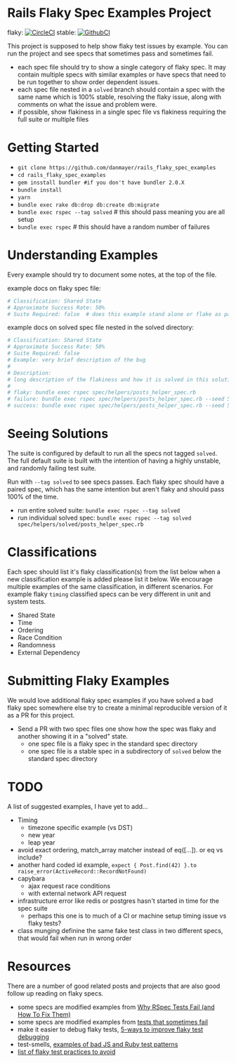 # Rails Flaky Spec Examples Project

flaky: [![CircleCI](https://circleci.com/gh/danmayer/rails_flaky_spec_examples.svg?style=svg)](https://circleci.com/gh/danmayer/rails_flaky_spec_examples) 
stable:  [![GithubCI](https://github.com/danmayer/rails_flaky_spec_examples/workflows/CI/badge.svg)](https://github.com/danmayer/rails_flaky_spec_examples/actions)


This project is supposed to help show flaky test issues by example. You can run the project and see specs that sometimes pass and sometimes fail. 

* each spec file should try to show a single category of flaky spec. It may contain multiple specs with similar examples or have specs that need to be run together to show order dependent issues.
* each spec file nested in a `solved` branch should contain a spec with the same name which is 100% stable, resolving the flaky issue, along with comments on what the issue and problem were.
* if possible, show flakiness in a single spec file vs flakiness requiring the full suite or multiple files

# Getting Started

* `git clone https://github.com/danmayer/rails_flaky_spec_examples`
* `cd rails_flaky_spec_examples`
* `gem insstall bundler #if you don't have bundler 2.0.X`
* `bundle install`
* `yarn`
* `bundle exec rake db:drop db:create db:migrate`
* `bundle exec rspec --tag solved`  # this should pass meaning you are all setup
* `bundle exec rspec` # this should have a random number of failures

# Understanding Examples

Every example should try to document some notes, at the top of the file.

example docs on flaky spec file:

```ruby
# Classification: Shared State
# Approximate Success Rate: 50%
# Suite Required: false  # does this example stand alone or flake as part of a suite
```

example docs on solved spec file nested in the solved directory:

```ruby
# Classification: Shared State
# Approximate Success Rate: 50%
# Suite Required: false
# Example: very brief description of the bug
#
# Description:
# long description of the flakiness and how it is solved in this solution.
#
# flaky: bundle exec rspec spec/helpers/posts_helper_spec.rb
# failure: bundle exec rspec spec/helpers/posts_helper_spec.rb --seed 52493
# success: bundle exec rspec spec/helpers/posts_helper_spec.rb --seed 52496
```

# Seeing Solutions

The suite is configured by default to run all the specs not tagged `solved`. The full default suite is built with the intention of having a highly unstable, and randomly failing test suite.

Run with `--tag solved` to see specs passes. Each flaky spec should have a paired spec, which has the same intention but aren't flaky and should pass 100% of the time.

* run entire solved suite: `bundle exec rspec --tag solved`
* run individual solved spec: `bundle exec rspec --tag solved spec/helpers/solved/posts_helper_spec.rb`

# Classifications

Each spec should list it's flaky classification(s) from the list below when a new classification example is added please list it below. We encourage multiple examples of the same classification, in different scenarios. For example flaky `timing` classified specs can be very different in unit and system tests.

* Shared State
* Time
* Ordering
* Race Condition
* Randomness
* External Dependency

# Submitting Flaky Examples

We would love additional flaky spec examples if you have solved a bad flaky spec somewhere else try to create a minimal reproducible version of it as a PR for this project.

* Send a PR with two spec files one show how the spec was flaky and another showing it in a "solved" state.
	* one spec file is a flaky spec in the standard spec directory
	* one spec file is a stable spec in a subdirectory of `solved` below the standard spec directory

# TODO

A list of suggested examples, I have yet to add...

* Timing
	* timezone specific example (vs DST)
	* new year
	* leap year 
* avoid exact ordering, match_array matcher instead of eq([...]). or eq vs include?
* another hard coded id example, `expect { Post.find(42) }.to raise_error(ActiveRecord::RecordNotFound)`
* capybara
   * ajax request race conditions
   * with external network API request
* infrastructure error like redis or postgres hasn't started in time for the spec suite
    * perhaps this one is to much of a CI or machine setup timing issue vs flaky tests?  
* class munging definine the same fake test class in two different specs, that would fail when run in wrong order

# Resources

There are a number of good related posts and projects that are also good follow up reading on flaky specs.

* some specs are modified examples from [Why RSpec Tests Fail (and How To Fix Them)](https://medium.com/better-programming/why-rspec-tests-fail-and-how-to-fix-them-402f1c7dce16)
* some specs are modified examples from [tests that sometimes fail](https://samsaffron.com/archive/2019/05/15/tests-that-sometimes-fail)
* make it easier to debug flaky tests, [5-ways to improve flaky test debugging](https://building.buildkite.com/5-ways-weve-improved-flakey-test-debugging-4b3cfb9f27c8)
* test-smells, [examples of bad JS and Ruby test patterns](https://github.com/testdouble/test-smells)
* [list of flaky test practices to avoid](https://github.com/evilmartians/terraforming-rails/blob/master/guides/flaky.md)